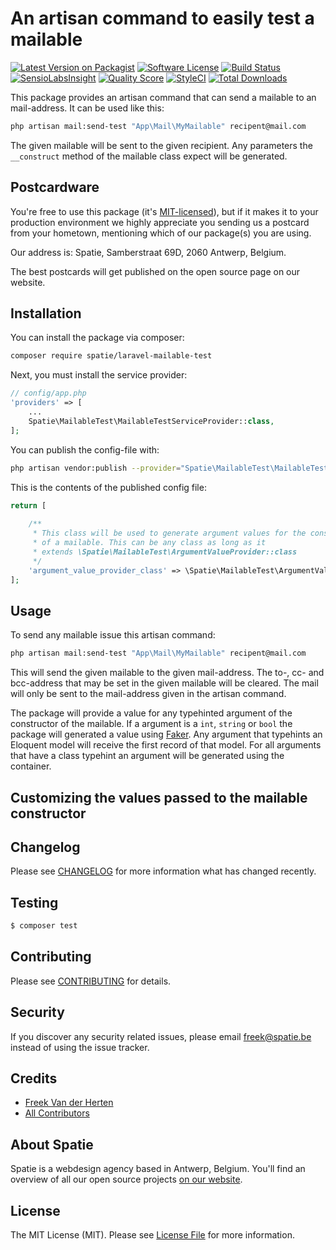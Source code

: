 # An artisan command to easily test a mailable

[![Latest Version on Packagist](https://img.shields.io/packagist/v/spatie/laravel-mailable-test.svg?style=flat-square)](https://packagist.org/packages/spatie/laravel-mailable-test)
[![Software License](https://img.shields.io/badge/license-MIT-brightgreen.svg?style=flat-square)](LICENSE.md)
[![Build Status](https://img.shields.io/travis/spatie/laravel-mailable-test/master.svg?style=flat-square)](https://travis-ci.org/spatie/laravel-mailable-test)
[![SensioLabsInsight](https://img.shields.io/sensiolabs/i/c2dc5407-d2e5-4039-8798-ac3e1dba0c76.svg?style=flat-square)](https://insight.sensiolabs.com/projects/c2dc5407-d2e5-4039-8798-ac3e1dba0c76)
[![Quality Score](https://img.shields.io/scrutinizer/g/spatie/laravel-mailable-test.svg?style=flat-square)](https://scrutinizer-ci.com/g/spatie/laravel-mailable-test)
[![StyleCI](https://styleci.io/repos/80032119/shield?branch=master)](https://styleci.io/repos/80032119)
[![Total Downloads](https://img.shields.io/packagist/dt/spatie/laravel-mailable-test.svg?style=flat-square)](https://packagist.org/packages/spatie/laravel-mailable-test)

This package provides an artisan command that can send a mailable to an mail-address. It can be used like this:

```bash
php artisan mail:send-test "App\Mail\MyMailable" recipent@mail.com
```

The given mailable will be sent to the given recipient. Any parameters the `__construct` method of the mailable class expect will be generated.

## Postcardware

You're free to use this package (it's [MIT-licensed](LICENSE.md)), but if it makes it to your production environment we highly appreciate you sending us a postcard from your hometown, mentioning which of our package(s) you are using.

Our address is: Spatie, Samberstraat 69D, 2060 Antwerp, Belgium.

The best postcards will get published on the open source page on our website.

## Installation

You can install the package via composer:

``` bash
composer require spatie/laravel-mailable-test
```

Next, you must install the service provider:

```php
// config/app.php
'providers' => [
    ...
    Spatie\MailableTest\MailableTestServiceProvider::class,
];
```

You can publish the config-file with:
```bash
php artisan vendor:publish --provider="Spatie\MailableTest\MailableTestServiceProvider" --tag="config"
```

This is the contents of the published config file:

```php
return [
    
    /**
     * This class will be used to generate argument values for the constructor
     * of a mailable. This can be any class as long as it 
     * extends \Spatie\MailableTest\ArgumentValueProvider::class
     */
    'argument_value_provider_class' => \Spatie\MailableTest\ArgumentValueProvider::class,
];
```

## Usage

To send any mailable issue this artisan command:

```bash
php artisan mail:send-test "App\Mail\MyMailable" recipent@mail.com
```

This will send the given mailable to the given mail-address. The to-, cc- and bcc-address that may be set in the given mailable will be cleared. The mail will only be sent to the mail-address given in the artisan command.

The package will provide a value for any typehinted argument of the constructor of the mailable. If a argument is a `int`, `string` or `bool` the package will generated a value using [Faker](https://github.com/fzaninotto/Faker). Any argument that typehints an Eloquent model will receive the first record of that model. For all arguments that have a class typehint an argument will be generated using the container.

## Customizing the values passed to the mailable constructor




## Changelog

Please see [CHANGELOG](CHANGELOG.md) for more information what has changed recently.

## Testing

``` bash
$ composer test
```

## Contributing

Please see [CONTRIBUTING](CONTRIBUTING.md) for details.

## Security

If you discover any security related issues, please email freek@spatie.be instead of using the issue tracker.

## Credits

- [Freek Van der Herten](https://github.com/freekmurze)
- [All Contributors](../../contributors)

## About Spatie
Spatie is a webdesign agency based in Antwerp, Belgium. You'll find an overview of all our open source projects [on our website](https://spatie.be/opensource).

## License

The MIT License (MIT). Please see [License File](LICENSE.md) for more information.
